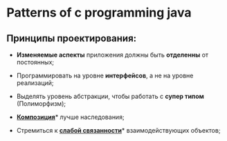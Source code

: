 # Patterns of c programming java

## Принципы проектирования: 

* **Изменяемые аспекты** приложения должны быть **отделенны** от постоянных;

* Программировать на уровне **интерфейсов**, а не на уровне реализаций;

* Выделять уровень абстракции, чтобы работать с **супер типом** (Полиморфизм);

* [**Композиция**][Composition]* лучше наследования;

* Стремиться к [**слабой связанности**][LowCoupling]* взаимодействующих объектов;





[LowCoupling]: </src/AdditionalDocs/LowCoupling.md>
[Composition]: </src/AdditionalDocs/Composition.md>
